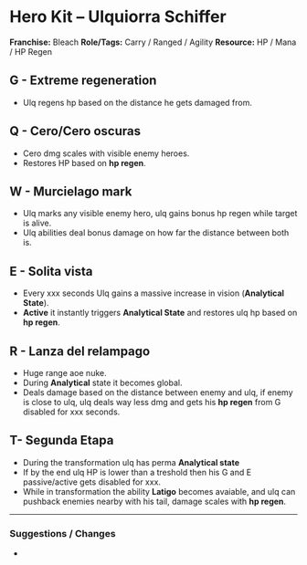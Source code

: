 # Hero Kit – Ulquiorra Schiffer

**Franchise:** Bleach
**Role/Tags:** Carry / Ranged / Agility 
**Resource:** HP / Mana / HP Regen

## G - Extreme regeneration
- Ulq regens hp based on the distance he gets damaged from.

## Q - Cero/Cero oscuras
- Cero dmg scales with visible enemy heroes.
- Restores HP based on **hp regen**.

## W - Murcielago mark
- Ulq marks any visible enemy hero, ulq gains bonus hp regen while target is alive.
- Ulq abilities deal bonus damage on how far the distance between both is.

## E - Solita vista
- Every xxx seconds Ulq gains a massive increase in vision (**Analytical State**).
- **Active** it instantly triggers **Analytical State** and restores ulq hp based on **hp regen**.

## R - Lanza del relampago
- Huge range aoe nuke.
- During **Analytical** state it becomes global.
- Deals damage based on the distance between enemy and ulq, if enemy is close to ulq, ulq deals way less dmg and gets his **hp regen** from G disabled for xxx seconds.

## T- Segunda Etapa
- During the transformation ulq has perma **Analytical state**
- If by the end ulq HP is lower than a treshold then his G and E passive/active gets disabled for xxx.
- While in transformation the ability **Latigo** becomes avaiable, and ulq can pushback enemies nearby with his tail, damage scales with **hp regen**.

---

### Suggestions / Changes
- <your notes here>